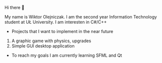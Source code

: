  Hi there 👋 
 
 My name is Wiktor Olejniczak. I am the second year Information Technology student at UŁ University.
 I am interesten in C#/C++
 
 - Projects that I want to implement in the near future 
 1. A graphic game with physics, upgrades 
 2. Simple GUI desktop application 
 
 - To reach my goals I am currently learning SFML and Qt 

